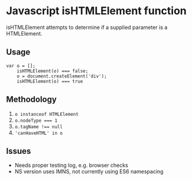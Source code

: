 # Javascript isHTMLElement function
isHTMLElement attempts to determine if a supplied parameter is a HTMLElement.
## Usage
```
var o = [];
    isHTMLElement(o) === false;
    o = document.createElement('div');
    isHTMLElement(o) === true
```

## Methodology

1. `o instanceof HTMLElement`
2. `o.nodeType === 1`
3. `o.tagName !== null`
4. `'canHaveHTML' in o`

## Issues

* Needs proper testing log, e.g. browser checks
* NS version uses IMNS, not currently using ES6 namespacing
